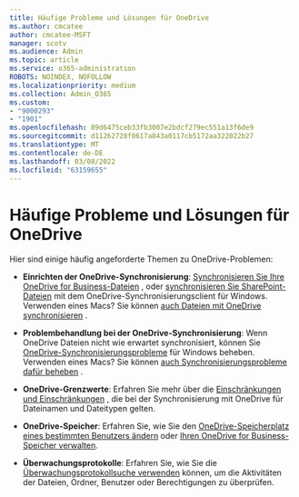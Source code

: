 ```yaml
---
title: Häufige Probleme und Lösungen für OneDrive
ms.author: cmcatee
author: cmcatee-MSFT
manager: scotv
ms.audience: Admin
ms.topic: article
ms.service: o365-administration
ROBOTS: NOINDEX, NOFOLLOW
ms.localizationpriority: medium
ms.collection: Admin_O365
ms.custom:
- "9000293"
- "1901"
ms.openlocfilehash: 89d6475ceb33fb3007e2bdcf279ec551a13f6de9
ms.sourcegitcommit: d11262728f0617a843a0117cb5172aa322022b27
ms.translationtype: MT
ms.contentlocale: de-DE
ms.lasthandoff: 03/08/2022
ms.locfileid: "63159655"
---
```

# <a name="onedrive-common-issues-and-resolutions"></a>Häufige Probleme und Lösungen für OneDrive

Hier sind einige häufig angeforderte Themen zu OneDrive-Problemen:

- **Einrichten der OneDrive-Synchronisierung**: [Synchronisieren Sie Ihre OneDrive for Business-Dateien](https://go.microsoft.com/fwlink/?linkid=533375) , oder [synchronisieren Sie SharePoint-Dateien](https://go.microsoft.com/fwlink/?linkid=871666) mit dem OneDrive-Synchronisierungsclient für Windows.  Verwenden eines Macs? Sie können [auch Dateien mit OneDrive synchronisieren](https://support.office.com/article/Sync-files-with-the-OneDrive-sync-client-on-Mac-OS-X-d11b9f29-00bb-4172-be39-997da46f913f) .

- **Problembehandlung bei der OneDrive-Synchronisierung**: Wenn OneDrive Dateien nicht wie erwartet synchronisiert, können Sie [OneDrive-Synchronisierungsprobleme](https://go.microsoft.com/fwlink/?linkid=866431) für Windows beheben. Verwenden eines Macs? Sie können [auch Synchronisierungsprobleme dafür beheben](https://support.office.com/article/fix-onedrive-sync-problems-on-a-mac-af3012d7-13ec-4ac9-bbb1-ebcd2a0cd756) .
- **OneDrive-Grenzwerte**: Erfahren Sie mehr über die [Einschränkungen und Einschränkungen](https://support.office.com/article/Invalid-file-names-and-file-types-in-OneDrive-OneDrive-for-Business-and-SharePoint-64883a5d-228e-48f5-b3d2-eb39e07630fa) , die bei der Synchronisierung mit OneDrive für Dateinamen und Dateitypen gelten.
- **OneDrive-Speicher**: Erfahren Sie, wie Sie den [OneDrive-Speicherplatz eines bestimmten Benutzers ändern](https://docs.microsoft.com/onedrive/change-user-storage) oder [Ihren OneDrive for Business-Speicher verwalten](https://support.office.com/article/Manage-your-OneDrive-for-Business-storage-31519161-059C-4764-B6F8-F5CD29F7FE68).
- **Überwachungsprotokolle**: Erfahren Sie, wie Sie die [Überwachungsprotokollsuche verwenden](https://docs.microsoft.com/microsoft-365/compliance/search-the-audit-log-in-security-and-compliance#search-the-audit-log) können, um die Aktivitäten der Dateien, Ordner, Benutzer oder Berechtigungen zu überprüfen. 
